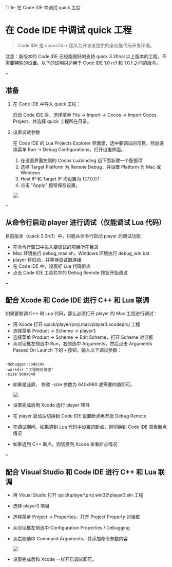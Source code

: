 Title: 在 Code IDE 中调试 quick 工程

在 Code IDE 中调试 quick 工程
===========================

> Code IDE 是 cocos2d-x 团队为开发者提供的全功能代码开发环境。

注意：新版本的 Code IDE 已经能很好的支持 quick 3.3final 以上版本的工程，不需要特殊的设置。以下的说明只适用于 Code IDE 1.0 rc1 和 1.0.1 之间的版本。


~

## 准备

1.  在 Code IDE 中导入 quick 工程：

    启动 Code IDE 后，选择菜单 File -> Import -> Cocos -> Import Cocos Project，并选择 quick 工程所在目录。

2.  设置调试参数

    在 Code IDE 的 Lua Projects Explorer 界面里，选中要调试的项目。然后选择菜单 Run -> Debug Configurations，打开设置界面。

    1.  在设置界面左侧的 Cocos Luabinding 组下面新建一个配置项
    2.  选择 Target Platform 为 Remote Debug，并设置 Platform 为 Mac 或 Windows
    3.  Host IP 和 Target IP 均设置为 127.0.0.1
    4.  点击 "Apply" 按钮保存设置。

    ![](res/debug_configs.png)

~

## 从命令行启动 player 进行调试（仅能调试 Lua 代码）

目前版本（quick 3.2rc1）中，只能从命令行启动 player 的调试功能：

-   在命令行窗口中进入要调试的项目所在目录
-   Mac 环境执行 debug_mac.sh，Windows 环境执行 debug_win.bat
-   player 将启动，并等待调试器连接
-   在 Code IDE 中，设置好 Lua 代码断点
-   点击 Code IDE 工具栏中的 Debug Remote 按钮开始调试

~

## 配合 Xcode 和 Code IDE 进行 C++ 和 Lua 联调

如果要联调 C++ 和 Lua 代码，那么必须打开 player 的 Mac 工程进行调试：

-   用 Xcode 打开 quick/player/proj.mac/player3.xcodeproj 工程
-   选择菜单 Product -> Scheme -> player3
-   选择菜单 Product -> Scheme -> Edit Scheme，打开 Scheme 对话框
-   从对话框左侧选中 Run，右侧选中 Arguments，然后点击 Arguments Passed On Launch 下的 `+` 按钮，输入以下调试参数：

~~~

-debugger-codeide
-workdir "工程绝对路径"
-size 960x640

~~~

-   如果是竖屏， 修改 -size 参数为 640x960 或需要的值即可。

    ![](res/xcode_set_arguments.png)

-   设置完成后用 Xcode 运行 player 项目
-   在 player 启动后切换到 Code IDE 设置断点再开启 Debug Remote
-   在调试期间，如果遇到 Lua 代码中设置的断点，则切换到 Code IDE 查看断点情况
-   如果遇到 C++ 断点，则切换到 Xcode 查看断点情况

~

## 配合 Visual Studio 和 Code IDE 进行 C++ 和 Lua 联调

-   用 Visual Studio 打开 quick\\player\\proj.win32\\player3.sln 工程
-   选择 player3 项目
-   选择菜单 Project -> Properties，打开 Project Property 对话框
-   从对话框左侧选中 Configuration Properties / Debugging
-   从右侧选中 Command Arguments，并添加命令参数内容

    ![](res/win32_set_arguments.png)

-   设置完成后和 Xcode 一样开启调试即可。
